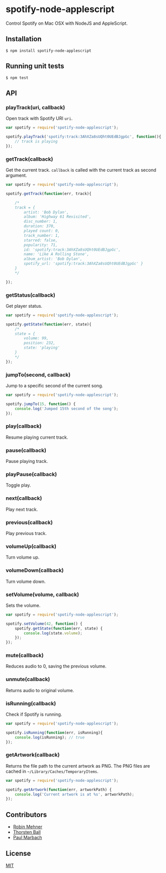 # spotify-node-applescript
Control Spotify on Mac OSX with NodeJS and AppleScript.

## Installation

```
$ npm install spotify-node-applescript
```

## Running unit tests

```
$ npm test
```

## API

### playTrack(uri, callback)

Open track with Spotify URI `uri`.

```javascript
var spotify = require('spotify-node-applescript');

spotify.playTrack('spotify:track:3AhXZa8sUQht0UEdBJgpGc', function(){
    // track is playing
});
```

### getTrack(callback)

Get the current track. `callback` is called with the current track as second argument.

```javascript
var spotify = require('spotify-node-applescript');

spotify.getTrack(function(err, track){

    /*
    track = {
        artist: 'Bob Dylan',
        album: 'Highway 61 Revisited',
        disc_number: 1,
        duration: 370,
        played count: 0,
        track_number: 1,
        starred: false,
        popularity: 71,
        id: 'spotify:track:3AhXZa8sUQht0UEdBJgpGc',
        name: 'Like A Rolling Stone',
        album_artist: 'Bob Dylan',
        spotify_url: 'spotify:track:3AhXZa8sUQht0UEdBJgpGc' }
    }
    */

});
```

### getStatus(callback)

Get player status.

```javascript
var spotify = require('spotify-node-applescript');

spotify.getState(function(err, state){
    /*
    state = {
        volume: 99,
        position: 232,
        state: 'playing'
    }
    */
});
```

### jumpTo(second, callback)

Jump to a specific second of the current song.

```javascript
var spotify = require('spotify-node-applescript');

spotify.jumpTo(15, function() {
    console.log('Jumped 15th second of the song');
});
```

### play(callback)

Resume playing current track.

### pause(callback)

Pause playing track.

### playPause(callback)

Toggle play.

### next(callback)

Play next track.

### previous(callback)

Play previous track.

### volumeUp(callback)

Turn volume up.

### volumeDown(callback)

Turn volume down.

### setVolume(volume, callback)

Sets the volume.

```javascript
var spotify = require('spotify-node-applescript');

spotify.setVolume(42, function() {
    spotify.getState(function(err, state) {
        console.log(state.volume);
    });
});
```

### mute(callback)

Reduces audio to 0, saving the previous volume.

### unmute(callback)

Returns audio to original volume.

### isRunning(callback)

Check if Spotify is running.

```javascript
var spotify = require('spotify-node-applescript');

spotify.isRunning(function(err, isRunning){
    console.log(isRunning); // true
});
```

### getArtwork(callback)

Returns the file path to the current artwork as PNG. The PNG files are cached in `~/Library/Caches/TemporaryItems`.

```javascript
var spotify = require('spotify-node-applescript');

spotify.getArtwork(function(err, artworkPath) {
    console.log('Current artwork is at %s', artworkPath);
});
```

## Contributors

* [Robin Mehner](https://github.com/rmehner)
* [Thorsten Ball](https://github.com/mrnugget)
* [Paul Marbach](https://github.com/fastfrwrd)

## License

[MIT](LICENSE)
